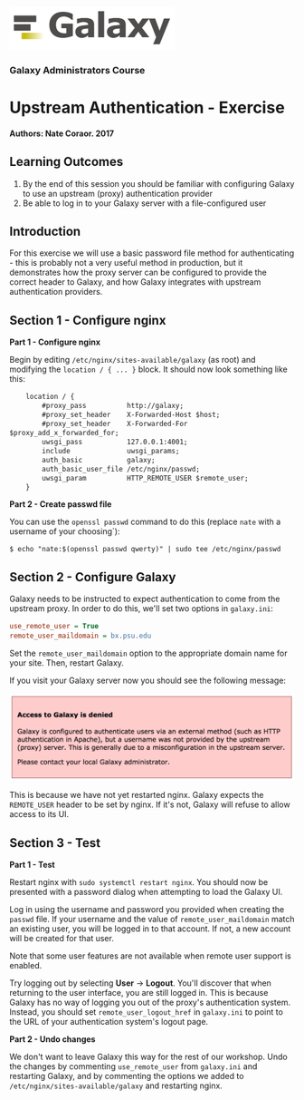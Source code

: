 ![galaxy logo](../../docs/shared-images/galaxy_logo_25percent_transparent.png)

### Galaxy Administrators Course

# Upstream Authentication - Exercise

#### Authors: Nate Coraor. 2017

## Learning Outcomes

1. By the end of this session you should be familiar with configuring Galaxy to use an upstream (proxy) authentication provider
2. Be able to log in to your Galaxy server with a file-configured user

## Introduction

For this exercise we will use a basic password file method for authenticating - this is probably not a very useful method in production, but it demonstrates how the proxy server can be configured to provide the correct header to Galaxy, and how Galaxy integrates with upstream authentication providers.

## Section 1 - Configure nginx

**Part 1 - Configure nginx**

Begin by editing `/etc/nginx/sites-available/galaxy` (as root) and modifying the `location / { ... }` block. It should now look something like this:

```nginx
    location / {
        #proxy_pass          http://galaxy;
        #proxy_set_header    X-Forwarded-Host $host;
        #proxy_set_header    X-Forwarded-For  $proxy_add_x_forwarded_for;
        uwsgi_pass           127.0.0.1:4001;
        include              uwsgi_params;
        auth_basic           galaxy;
        auth_basic_user_file /etc/nginx/passwd;
        uwsgi_param          HTTP_REMOTE_USER $remote_user;
    }
```

**Part 2 - Create passwd file**

You can use the `openssl passwd` command to do this (replace `nate` with a username of your choosing`):

```console
$ echo "nate:$(openssl passwd qwerty)" | sudo tee /etc/nginx/passwd
```

## Section 2 - Configure Galaxy

Galaxy needs to be instructed to expect authentication to come from the upstream proxy. In order to do this, we'll set two options in `galaxy.ini`:

```ini
use_remote_user = True
remote_user_maildomain = bx.psu.edu
```

Set the `remote_user_maildomain` option to the appropriate domain name for your site. Then, restart Galaxy.

If you visit your Galaxy server now you should see the following message:

![access denied message](images/access_denied.png)

This is because we have not yet restarted nginx. Galaxy expects the `REMOTE_USER` header to be set by nginx. If it's not, Galaxy will refuse to allow access to its UI.

## Section 3 - Test

**Part 1 - Test**

Restart nginx with `sudo systemctl restart nginx`. You should now be presented with a password dialog when attempting to load the Galaxy UI.

Log in using the username and password you provided when creating the `passwd` file. If your username and the value of `remote_user_maildomain` match an existing user, you will be logged in to that account. If not, a new account will be created for that user.

Note that some user features are not available when remote user support is enabled.

Try logging out by selecting **User** -> **Logout**. You'll discover that when returning to the user interface, you are still logged in. This is because Galaxy has no way of logging you out of the proxy's authentication system. Instead, you should set `remote_user_logout_href` in `galaxy.ini` to point to the URL of your authentication system's logout page.

**Part 2 - Undo changes**

We don't want to leave Galaxy this way for the rest of our workshop. Undo the changes by commenting `use_remote_user` from `galaxy.ini` and restarting Galaxy, and by commenting the options we added to `/etc/nginx/sites-available/galaxy` and restarting nginx.
